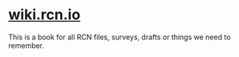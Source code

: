 [wiki.rcn.io](https://me4ta.gitbooks.io/rcn-wiki/content/)
=======

This is a book for all RCN files, surveys, drafts or things we need to remember.
